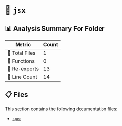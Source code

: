 # 📁 `jsx`

## 📊 Analysis Summary For Folder

| Metric | Count |
|--------|-------|
| 📁 Total Files | 1 |
| 🔧 Functions | 0 |
| 🔄 Re-exports | 13 |
| 🔢 Line Count | 14 |


## 📋 Files

This section contains the following documentation files:

- [`spec`](./spec.md)